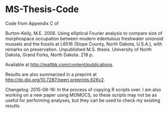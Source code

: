 # MS-Thesis-Code
Code from Appendix C of

Burton-Kelly, M.E. 2008. Using elliptical Fourier analysis to compare size of morphospace occupation between modern edentulous freshwater unionoid mussels and the fossils at L6516 (Slope County, North Dakota, U.S.A.), with remarks on preservation. Unpublished M.S. thesis. University of North Dakota, Grand Forks, North Dakota. 218 p.

Available at http://mattbk.com/content/publications.

Results are also summarized in a preprint at http://dx.doi.org/10.7287/peerj.preprints.626v2.

Changelog:
2015-08-16: In the process of copying R scripts over.  I am also working on a new paper using MOMOCS, so these scripts may not be as useful for performing analyses, but they can be used to check my existing results.

